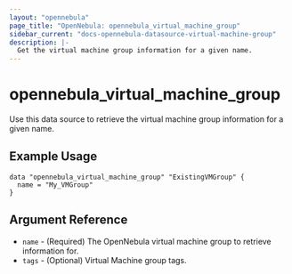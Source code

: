 ```yaml
---
layout: "opennebula"
page_title: "OpenNebula: opennebula_virtual_machine_group"
sidebar_current: "docs-opennebula-datasource-virtual-machine-group"
description: |-
  Get the virtual machine group information for a given name.
---
```


# opennebula_virtual_machine_group

Use this data source to retrieve the virtual machine group information for a given name.

## Example Usage

```hcl
data "opennebula_virtual_machine_group" "ExistingVMGroup" {
  name = "My_VMGroup"
}
```

## Argument Reference

 * `name` - (Required) The OpenNebula virtual machine group to retrieve information for.
 * `tags` - (Optional) Virtual Machine group tags.

